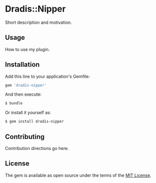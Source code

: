 # Dradis::Nipper
Short description and motivation.

## Usage
How to use my plugin.

## Installation
Add this line to your application's Gemfile:

```ruby
gem 'dradis-nipper'
```

And then execute:
```bash
$ bundle
```

Or install it yourself as:
```bash
$ gem install dradis-nipper
```

## Contributing
Contribution directions go here.

## License
The gem is available as open source under the terms of the [MIT License](https://opensource.org/licenses/MIT).
